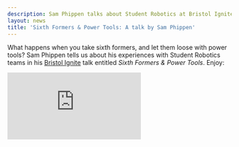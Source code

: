 ```yaml
---
description: Sam Phippen talks about Student Robotics at Bristol Ignite
layout: news
title: 'Sixth Formers & Power Tools: A talk by Sam Phippen'
---
```

What happens when you take sixth formers, and let them loose with power tools?  Sam Phippen tells us about his 
experiences with Student Robotics teams in his 
[Bristol Ignite](http://ignitebristol.net/2011/02/sam-phippen-sixth-formers-power-tools/) talk entitled 
_Sixth Formers & Power Tools_.  Enjoy:

<iframe
  class="center video"
  src="https://www.youtube-nocookie.com/embed/eU0DvjobiXw"
  frameborder="0"
  allowfullscreen
  >
</iframe>
